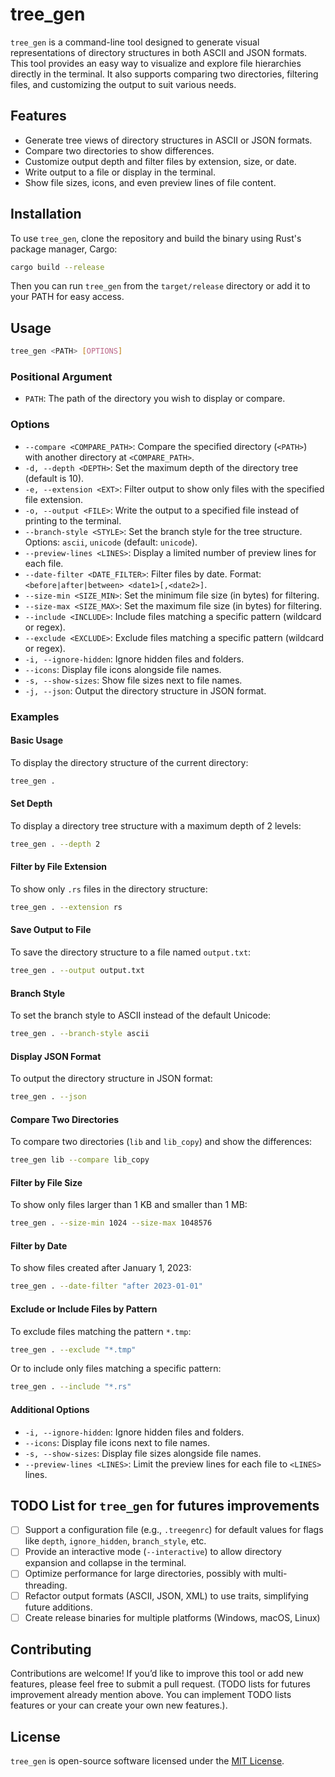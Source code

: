 # tree_gen

`tree_gen` is a command-line tool designed to generate visual representations of directory structures in both ASCII and JSON formats. This tool provides an easy way to visualize and explore file hierarchies directly in the terminal. It also supports comparing two directories, filtering files, and customizing the output to suit various needs.

## Features

- Generate tree views of directory structures in ASCII or JSON formats.
- Compare two directories to show differences.
- Customize output depth and filter files by extension, size, or date.
- Write output to a file or display in the terminal.
- Show file sizes, icons, and even preview lines of file content.

## Installation

To use `tree_gen`, clone the repository and build the binary using Rust's package manager, Cargo:

```bash
cargo build --release
```

Then you can run `tree_gen` from the `target/release` directory or add it to your PATH for easy access.

## Usage

```bash
tree_gen <PATH> [OPTIONS]
```

### Positional Argument

- `PATH`: The path of the directory you wish to display or compare.

### Options

- `--compare <COMPARE_PATH>`: Compare the specified directory (`<PATH>`) with another directory at `<COMPARE_PATH>`.
- `-d, --depth <DEPTH>`: Set the maximum depth of the directory tree (default is 10).
- `-e, --extension <EXT>`: Filter output to show only files with the specified file extension.
- `-o, --output <FILE>`: Write the output to a specified file instead of printing to the terminal.
- `--branch-style <STYLE>`: Set the branch style for the tree structure. Options: `ascii`, `unicode` (default: `unicode`).
- `--preview-lines <LINES>`: Display a limited number of preview lines for each file.
- `--date-filter <DATE_FILTER>`: Filter files by date. Format: `<before|after|between> <date1>[,<date2>]`.
- `--size-min <SIZE_MIN>`: Set the minimum file size (in bytes) for filtering.
- `--size-max <SIZE_MAX>`: Set the maximum file size (in bytes) for filtering.
- `--include <INCLUDE>`: Include files matching a specific pattern (wildcard or regex).
- `--exclude <EXCLUDE>`: Exclude files matching a specific pattern (wildcard or regex).
- `-i, --ignore-hidden`: Ignore hidden files and folders.
- `--icons`: Display file icons alongside file names.
- `-s, --show-sizes`: Show file sizes next to file names.
- `-j, --json`: Output the directory structure in JSON format.

### Examples

#### Basic Usage

To display the directory structure of the current directory:

```bash
tree_gen .
```

#### Set Depth

To display a directory tree structure with a maximum depth of 2 levels:

```bash
tree_gen . --depth 2
```

#### Filter by File Extension

To show only `.rs` files in the directory structure:

```bash
tree_gen . --extension rs
```

#### Save Output to File

To save the directory structure to a file named `output.txt`:

```bash
tree_gen . --output output.txt
```

#### Branch Style

To set the branch style to ASCII instead of the default Unicode:

```bash
tree_gen . --branch-style ascii
```

#### Display JSON Format

To output the directory structure in JSON format:

```bash
tree_gen . --json
```

#### Compare Two Directories

To compare two directories (`lib` and `lib_copy`) and show the differences:

```bash
tree_gen lib --compare lib_copy
```

#### Filter by File Size

To show only files larger than 1 KB and smaller than 1 MB:

```bash
tree_gen . --size-min 1024 --size-max 1048576
```

#### Filter by Date

To show files created after January 1, 2023:

```bash
tree_gen . --date-filter "after 2023-01-01"
```

#### Exclude or Include Files by Pattern

To exclude files matching the pattern `*.tmp`:

```bash
tree_gen . --exclude "*.tmp"
```

Or to include only files matching a specific pattern:

```bash
tree_gen . --include "*.rs"
```

#### Additional Options

- `-i, --ignore-hidden`: Ignore hidden files and folders.
- `--icons`: Display file icons next to file names.
- `-s, --show-sizes`: Display file sizes alongside file names.
- `--preview-lines <LINES>`: Limit the preview lines for each file to `<LINES>` lines.

## TODO List for `tree_gen` for futures improvements

- [ ] Support a configuration file (e.g., `.treegenrc`) for default values for flags like `depth`, `ignore_hidden`, `branch_style`, etc.
- [ ] Provide an interactive mode (`--interactive`) to allow directory expansion and collapse in the terminal.
- [ ] Optimize performance for large directories, possibly with multi-threading.
- [ ] Refactor output formats (ASCII, JSON, XML) to use traits, simplifying future additions.
- [ ] Create release binaries for multiple platforms (Windows, macOS, Linux)

## Contributing

Contributions are welcome! If you’d like to improve this tool or add new features, please feel free to submit a pull request. (TODO lists for futures improvement already mention above. You can implement TODO lists features or your can create your own new features.).

## License

`tree_gen` is open-source software licensed under the [MIT License](/LICENSE).

